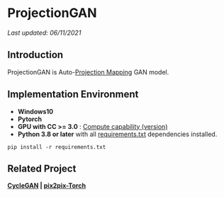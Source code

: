 # ProjectionGAN
<!--
### [Paper]() | [Site]() | [Youtube]()/-->

*Last updated: 06/11/2021*

## Introduction
ProjectionGAN is Auto-[Projection Mapping](https://en.wikipedia.org/wiki/Projection_mapping) GAN model. 

<!-- <img src=""> 

[Bumsoo Kim]()\*
<br>Graphics Realization Lab, CAU(*)/-->

<!-- ## Result /--> 

## Implementation Environment

- **Windows10**
- **Pytorch**
- **GPU with CC >= 3.0** : [Compute capability (version)](https://en.wikipedia.org/wiki/CUDA#GPUs_supported)
- **Python 3.8 or later** with all [requirements.txt]() dependencies installed.

```
pip install -r requirements.txt
```

<!--
## Getting Started

- **Quick Setup with Shell is [Here]()**
/-->

<!-- ## Environment /-->

<!--
## PMGAN in other frameworks

- Pytorch - []()
-->

## Related Project
**[CycleGAN](https://github.com/junyanz/CycleGAN) | [pix2pix-Torch](https://github.com/phillipi/pix2pix)**
